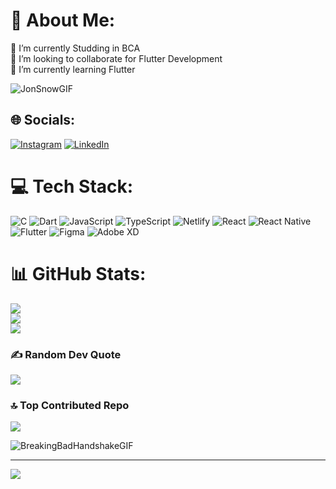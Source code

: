 # 💫 About Me:
🔭 I’m currently Studding in BCA<br>👯 I’m looking to collaborate for Flutter Development <br>🌱 I’m currently learning Flutter

![JonSnowGIF](https://github.com/user-attachments/assets/adda0f40-7f0a-4e9e-8b44-9874012934f4)


## 🌐 Socials:
[![Instagram](https://img.shields.io/badge/Instagram-%23E4405F.svg?logo=Instagram&logoColor=white)](https://instagram.com/ayush_bhagat_151105) [![LinkedIn](https://img.shields.io/badge/LinkedIn-%230077B5.svg?logo=linkedin&logoColor=white)](https://linkedin.com/in/ayush-bhagat-99b7b82b3) 

# 💻 Tech Stack:
![C](https://img.shields.io/badge/c-%2300599C.svg?style=for-the-badge&logo=c&logoColor=white) ![Dart](https://img.shields.io/badge/dart-%230175C2.svg?style=for-the-badge&logo=dart&logoColor=white) ![JavaScript](https://img.shields.io/badge/javascript-%23323330.svg?style=for-the-badge&logo=javascript&logoColor=%23F7DF1E) ![TypeScript](https://img.shields.io/badge/typescript-%23007ACC.svg?style=for-the-badge&logo=typescript&logoColor=white) ![Netlify](https://img.shields.io/badge/netlify-%23000000.svg?style=for-the-badge&logo=netlify&logoColor=#00C7B7) ![React](https://img.shields.io/badge/react-%2320232a.svg?style=for-the-badge&logo=react&logoColor=%2361DAFB) ![React Native](https://img.shields.io/badge/react_native-%2320232a.svg?style=for-the-badge&logo=react&logoColor=%2361DAFB) ![Flutter](https://img.shields.io/badge/Flutter-%2302569B.svg?style=for-the-badge&logo=Flutter&logoColor=white) ![Figma](https://img.shields.io/badge/figma-%23F24E1E.svg?style=for-the-badge&logo=figma&logoColor=white) ![Adobe XD](https://img.shields.io/badge/Adobe%20XD-470137?style=for-the-badge&logo=Adobe%20XD&logoColor=#FF61F6)
# 📊 GitHub Stats:
![](https://github-readme-stats.vercel.app/api?username=AyushBhagat151105&theme=dark&hide_border=false&include_all_commits=true&count_private=true)<br/>
![](https://github-readme-streak-stats.herokuapp.com/?user=AyushBhagat151105&theme=dark&hide_border=false)<br/>
![](https://github-readme-stats.vercel.app/api/top-langs/?username=AyushBhagat151105&theme=dark&hide_border=false&include_all_commits=true&count_private=true&layout=compact)

### ✍️ Random Dev Quote
![](https://quotes-github-readme.vercel.app/api?type=horizontal&theme=tokyonight)

### 🔝 Top Contributed Repo
![](https://github-contributor-stats.vercel.app/api?username=AyushBhagat151105&limit=5&theme=dark&combine_all_yearly_contributions=true)

![BreakingBadHandshakeGIF](https://github.com/user-attachments/assets/23ab3176-bf4c-4d15-a4e4-406326ff18dc)

---
[![](https://visitcount.itsvg.in/api?id=AyushBhagat151105&icon=2&color=1)](https://visitcount.itsvg.in)

<!-- Proudly created with GPRM ( https://gprm.itsvg.in ) -->
